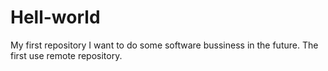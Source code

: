 # Hell-world
My first repository
I want to do some software bussiness in the future.
The first use remote repository.